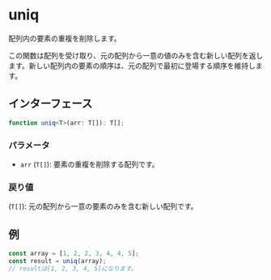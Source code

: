 # uniq

配列内の要素の重複を削除します。

この関数は配列を受け取り、元の配列から一意の値のみを含む新しい配列を返します。新しい配列内の要素の順序は、元の配列で最初に登場する順序を維持します。

## インターフェース

```typescript
function uniq<T>(arr: T[]): T[];
```

### パラメータ

- `arr` (`T[]`): 要素の重複を削除する配列です。

### 戻り値

(`T[]`): 元の配列から一意の要素のみを含む新しい配列です。

## 例

```typescript
const array = [1, 2, 2, 3, 4, 4, 5];
const result = uniq(array);
// resultは[1, 2, 3, 4, 5]になります。
```
